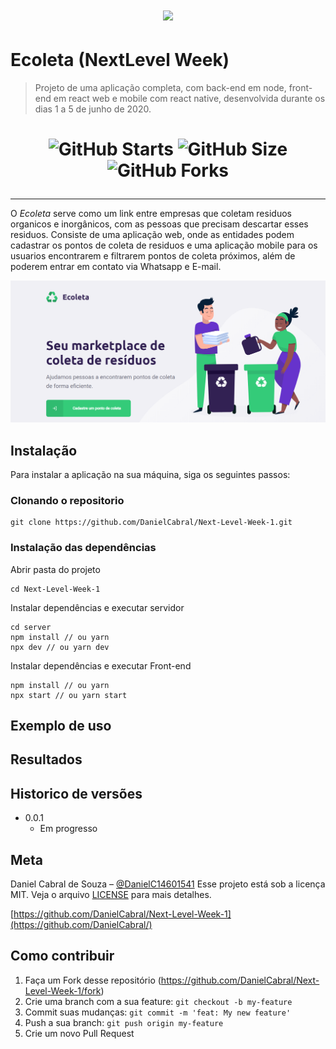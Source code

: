 
<h1 align="center"><img src="https://lander.rocketseat.dev/uploads/nextlevelweek_18baaf82af.svg" /></h1>


# Ecoleta (NextLevel Week)
> Projeto de uma aplicação completa, com back-end em node, front-end em react web e mobile com react native, desenvolvida durante os dias 1 a 5 de junho de 2020.

<h1 align="center">

![GitHub Starts](https://img.shields.io/github/stars/DanielCabral/Next-Level-Week-1?color=%237159C1&style=for-the-badge)
![GitHub Size](https://img.shields.io/github/repo-size/DanielCabral/Next-Level-Week-1?color=%237159c1&style=for-the-badge)
![GitHub Forks](https://img.shields.io/github/forks/DanielCabral/Next-Level-Week-1?color=%237159c1&style=for-the-badge)

</h1>
<hr>


O *Ecoleta* serve como um link entre empresas que coletam residuos organicos e inorgânicos, com as pessoas que precisam descartar esses residuos. 
Consiste de uma aplicação web, onde as entidades podem cadastrar os pontos de coleta de residuos e uma aplicação mobile para os usuarios encontrarem e filtrarem pontos de coleta próximos, além de poderem entrar em contato via Whatsapp e E-mail.

![](header.png)

## Instalação

Para instalar a aplicação na sua máquina, siga os seguintes passos: 

### Clonando o repositorio

```git init
git clone https://github.com/DanielCabral/Next-Level-Week-1.git
```
### Instalação das dependências
Abrir pasta do projeto
```
cd Next-Level-Week-1
```
Instalar dependências e executar servidor
```
cd server
npm install // ou yarn
npx dev // ou yarn dev
```

Instalar dependências e executar Front-end
```cd frontend
npm install // ou yarn
npx start // ou yarn start
```

## Exemplo de uso


## Resultados


## Historico de versões

* 0.0.1
    * Em progresso

## Meta

Daniel Cabral de Souza – [@DanielC14601541](https://twitter.com/DanielC14601541) 
Esse projeto está sob a licença MIT. Veja o arquivo [LICENSE](LICENSE.md) para mais detalhes.

[https://github.com/DanielCabral/Next-Level-Week-1](https://github.com/DanielCabral/)

## Como contribuir

1. Faça um Fork desse repositório (<https://github.com/DanielCabral/Next-Level-Week-1/fork>)
2. Crie uma branch com a sua feature: `git checkout -b my-feature`
3. Commit suas mudanças: `git commit -m 'feat: My new feature'`
4.  Push a sua branch: `git push origin my-feature`
5. Crie um novo Pull Request

